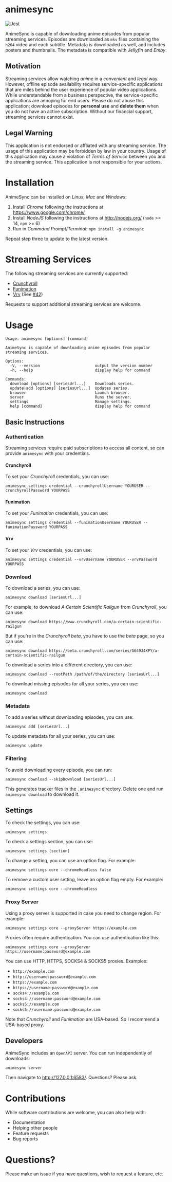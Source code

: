 # animesync

![Jest](https://github.com/Deathspike/animesync/actions/workflows/jest.yml/badge.svg)

AnimeSync is capable of downloading anime episodes from popular streaming services. Episodes are downloaded as `mkv` files containing the `h264` video and each subtitle. Metadata is downloaded as well, and includes posters and thumbnails. The metadata is compatible with *Jellyfin* and *Emby*.

## Motivation

Streaming services allow watching *anime* in a *convenient* and *legal* way. However, offline episode availability requires service-specific applications that are miles behind the user experience of popular video applications. While understandable from a business perspective, the service-specific applications are annoying for end users. Please do not abuse this application; download episodes for **personal use** and **delete them** when you do not have an active subscription. Without our financial support, streaming services cannot exist.

## Legal Warning

This application is not endorsed or affliated with any streaming service. The usage of this application may be forbidden by law in your country. Usage of this application may cause a violation of *Terms of Service* between you and the streaming service. This application is not responsible for your actions.

# Installation

AnimeSync can be installed on *Linux*, *Mac* and *Windows*:

1. Install *Chrome* following the instructions at https://www.google.com/chrome/
2. Install *NodeJS* following the instructions at http://nodejs.org/ (`node` >= 14, `npm` >= 6)
3. Run in *Command Prompt*/*Terminal*: `npm install -g animesync`

Repeat step three to update to the latest version.

# Streaming Services

The following streaming services are currently supported:

* [Crunchyroll](https://www.crunchyroll.com/)
* [Funimation](https://www.funimation.com/)
* [Vrv](https://vrv.co/) (See [#42](https://github.com/Deathspike/animesync/issues/42))

Requests to support additional streaming services are welcome.

# Usage

```
Usage: animesync [options] [command]

AnimeSync is capable of downloading anime episodes from popular streaming services.

Options:
  -V, --version                        output the version number
  -h, --help                           display help for command

Commands:
  download [options] [seriesUrl...]    Downloads series.
  update|add [options] [seriesUrl...]  Updates series.
  browser                              Launch browser.
  server                               Runs the server.
  settings                             Manage settings.
  help [command]                       display help for command
```

## Basic Instructions

### Authentication

Streaming services require paid subscriptions to access all content, so can provide `animesync` with your credentials.

#### Crunchyroll

To set your *Crunchyroll* credentials, you can use:

    animesync settings credential --crunchyrollUsername YOURUSER --crunchyrollPassword YOURPASS

#### Funimation

To set your *Funimation* credentials, you can use:

    animesync settings credential --funimationUsername YOURUSER --funimationPassword YOURPASS

#### Vrv

To set your *Vrv* credentials, you can use:

    animesync settings credential --vrvUsername YOURUSER --vrvPassword YOURPASS

### Download

To download a series, you can use:

    animesync download [seriesUrl...]

For example, to download *A Certain Scientific Railgun* from *Crunchyroll*, you can use:

    animesync download https://www.crunchyroll.com/a-certain-scientific-railgun

But if you're in the *Crunchyroll beta*, you have to use the *beta* page, so you can use:

    animesync download https://beta.crunchyroll.com/series/G649J4XPY/a-certain-scientific-railgun

To download a series into a different directory, you can use:

    animesync download --rootPath /path/of/the/directory [seriesUrl...]

To download missing episodes for all your series, you can use:

    animesync download

### Metadata

To add a series without downloading episodes, you can use:

    animesync add [seriesUrl...]
    
To update metadata for all your series, you can use:

    animesync update

### Filtering

To avoid downloading every episode, you can run:

    animesync download --skipDownload [seriesUrl...]

This generates tracker files in the `.animesync` directory. Delete one and run `animesync download` to download it.

## Settings

To check the settings, you can use:

    animesync settings

To check a settings section, you can use:

    animesync settings [section]

To change a setting, you can use an option flag. For example:

    animesync settings core --chromeHeadless false

To remove a custom user setting, leave an option flag empty. For example:

    animesync settings core --chromeHeadless 

### Proxy Server

Using a proxy server is supported in case you need to change region. For example:

    animesync settings core --proxyServer https://example.com

Proxies often require authentication. You can use authentication like this:

    animesync settings core --proxyServer https://username:password@example.com

You can use HTTP, HTTPS, SOCKS4 & SOCKS5 proxies. Examples:

* `http://example.com`
* `http://username:password@example.com`
* `https://example.com`
* `https://username:password@example.com`
* `socks4://example.com`
* `socks4://username:password@example.com`
* `socks5://example.com`
* `socks5://username:password@example.com`

Note that *Crunchyroll* and *Funimation* are USA-based. So I recommend a USA-based proxy.

## Developers

AnimeSync includes an `OpenAPI` server. You can run independently of downloads:

    animesync server

Then navigate to http://127.0.0.1:6583/. Questions? Please ask.

# Contributions

While software contributions are welcome, you can also help with:

* Documentation
* Helping other people
* Feature requests
* Bug reports

# Questions?

Please make an issue if you have questions, wish to request a feature, etc.
